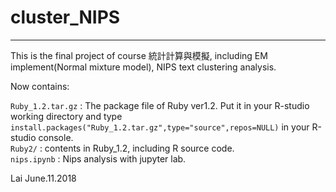 # cluster_NIPS  
***  
This is the final project of course 統計計算與模擬, including EM implement(Normal mixture model), NIPS text clustering analysis.

Now contains:

`Ruby_1.2.tar.gz` : The package file of Ruby ver1.2. Put it in your R-studio working directory and type  `install.packages("Ruby_1.2.tar.gz",type="source",repos=NULL)` in your R-studio console.    
`Ruby2/` : contents in Ruby_1.2, including R source code.    
`nips.ipynb` : Nips analysis with jupyter lab.    

  
Lai
June.11.2018
